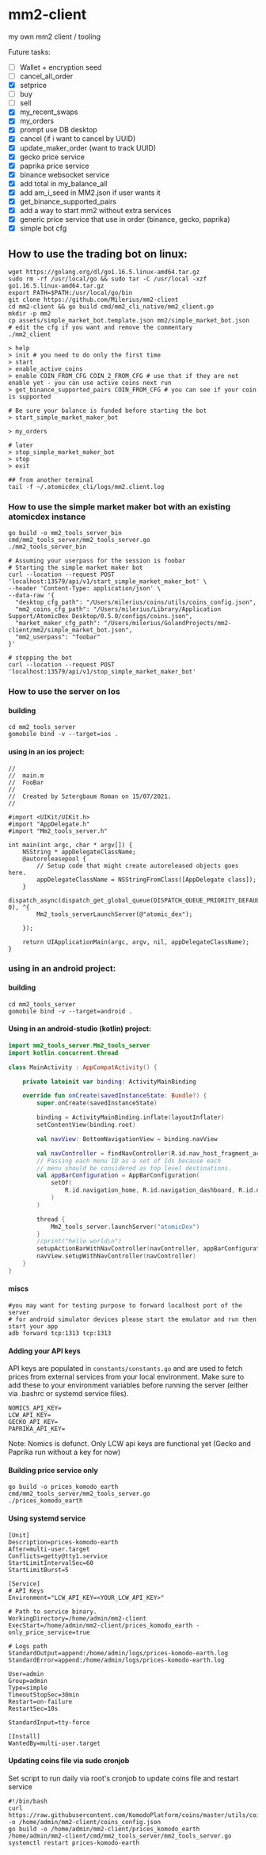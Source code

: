 # mm2-client
my own mm2 client / tooling

Future tasks:

- [ ] Wallet + encryption seed
- [ ] cancel_all_order
- [x] setprice
- [ ] buy
- [ ] sell  
- [x] my_recent_swaps
- [x] my_orders
- [x] prompt use DB desktop
- [x] cancel (if i want to cancel by UUID)
- [x] update_maker_order (want to track UUID)
- [x] gecko price service
- [x] paprika price service
- [x] binance websocket service
- [x] add total in my_balance_all
- [x] add am_i_seed in MM2.json if user wants it  
- [x] get_binance_supported_pairs
- [x] add a way to start mm2 without extra services
- [x] generic price service that use in order (binance, gecko, paprika)
- [x] simple bot cfg

## How to use the trading bot on linux:

```
wget https://golang.org/dl/go1.16.5.linux-amd64.tar.gz
sudo rm -rf /usr/local/go && sudo tar -C /usr/local -xzf go1.16.5.linux-amd64.tar.gz
export PATH=$PATH:/usr/local/go/bin
git clone https://github.com/Milerius/mm2-client
cd mm2-client && go build cmd/mm2_cli_native/mm2_client.go
mkdir -p mm2
cp assets/simple_market_bot.template.json mm2/simple_market_bot.json
# edit the cfg if you want and remove the commentary
./mm2_client

> help
> init # you need to do only the first time
> start
> enable_active_coins
> enable COIN_FROM_CFG COIN_2_FROM_CFG # use that if they are not enable yet - you can use active coins next run
> get_binance_supported_pairs COIN_FROM_CFG # you can see if your coin is supported

# Be sure your balance is funded before starting the bot
> start_simple_market_maker_bot

> my_orders

# later
> stop_simple_market_maker_bot
> stop
> exit

## from another terminal
tail -f ~/.atomicdex_cli/logs/mm2.client.log
```

### How to use the simple market maker bot with an existing atomicdex instance

```
go build -o mm2_tools_server_bin cmd/mm2_tools_server/mm2_tools_server.go
./mm2_tools_server_bin

# Assuming your userpass for the session is foobar
# Starting the simple market maker bot
curl --location --request POST 'localhost:13579/api/v1/start_simple_market_maker_bot' \
--header 'Content-Type: application/json' \
--data-raw '{
  "desktop_cfg_path": "/Users/milerius/coins/utils/coins_config.json",
  "mm2_coins_cfg_path": "/Users/milerius/Library/Application Support/AtomicDex Desktop/0.5.0/configs/coins.json",
  "market_maker_cfg_path": "/Users/milerius/GolandProjects/mm2-client/mm2/simple_market_bot.json",
  "mm2_userpass": "foobar"
}'

# stopping the bot
curl --location --request POST 'localhost:13579/api/v1/stop_simple_market_maker_bot'
```

### How to use the server on Ios

#### building

```
cd mm2_tools_server
gomobile bind -v --target=ios .
```

#### using in an ios project:
```obj-c
//
//  main.m
//  FooBar
//
//  Created by Sztergbaum Roman on 15/07/2021.
//

#import <UIKit/UIKit.h>
#import "AppDelegate.h"
#import "Mm2_tools_server.h"

int main(int argc, char * argv[]) {
    NSString * appDelegateClassName;
    @autoreleasepool {
        // Setup code that might create autoreleased objects goes here.
        appDelegateClassName = NSStringFromClass([AppDelegate class]);
    }
    dispatch_async(dispatch_get_global_queue(DISPATCH_QUEUE_PRIORITY_DEFAULT, 0), ^{
        Mm2_tools_serverLaunchServer(@"atomic_dex");

    });

    return UIApplicationMain(argc, argv, nil, appDelegateClassName);
}
```

### using in an android project:

#### building

```
cd mm2_tools_server
gomobile bind -v --target=android .
```

#### Using in an android-studio (kotlin) project:

```kt
import mm2_tools_server.Mm2_tools_server
import kotlin.concurrent.thread

class MainActivity : AppCompatActivity() {

    private lateinit var binding: ActivityMainBinding

    override fun onCreate(savedInstanceState: Bundle?) {
        super.onCreate(savedInstanceState)

        binding = ActivityMainBinding.inflate(layoutInflater)
        setContentView(binding.root)

        val navView: BottomNavigationView = binding.navView

        val navController = findNavController(R.id.nav_host_fragment_activity_main)
        // Passing each menu ID as a set of Ids because each
        // menu should be considered as top level destinations.
        val appBarConfiguration = AppBarConfiguration(
            setOf(
                R.id.navigation_home, R.id.navigation_dashboard, R.id.navigation_notifications
            )
        )

        thread {
            Mm2_tools_server.launchServer("atomicDex")
        }
        //print("hello world\n")
        setupActionBarWithNavController(navController, appBarConfiguration)
        navView.setupWithNavController(navController)
    }
}
```

#### miscs
```
#you may want for testing purpose to forward localhost port of the server
# for android simulator devices please start the emulator and run then start your app
adb forward tcp:1313 tcp:1313
```


#### Adding your API keys

API keys are populated in `constants/constants.go` and are used to fetch prices from external services from your local environment. 
Make sure to add these to your environment variables before running the server (either via .bashrc or systemd service files).
```
NOMICS_API_KEY=
LCW_API_KEY=
GECKO_API_KEY=
PAPRIKA_API_KEY=
```

Note: Nomics is defunct. Only LCW api keys are functional yet (Gecko and Paprika run without a key for now)


#### Building price service only


```
go build -o prices_komodo_earth cmd/mm2_tools_server/mm2_tools_server.go
./prices_komodo_earth
```

#### Using systemd service
```
[Unit]
Description=prices-komodo-earth
After=multi-user.target
Conflicts=getty@tty1.service
StartLimitIntervalSec=60
StartLimitBurst=5

[Service]
# API Keys
Environment="LCW_API_KEY=<YOUR_LCW_API_KEY>"

# Path to service binary.
WorkingDirectory=/home/admin/mm2-client
ExecStart=/home/admin/mm2-client/prices_komodo_earth -only_price_service=true

# Logs path
StandardOutput=append:/home/admin/logs/prices-komodo-earth.log
StandardError=append:/home/admin/logs/prices-komodo-earth.log

User=admin
Group=admin
Type=simple
TimeoutStopSec=30min
Restart=on-failure
RestartSec=10s

StandardInput=tty-force

[Install]
WantedBy=multi-user.target

```

#### Updating coins file via sudo cronjob

Set script to run daily via root's cronjob to update coins file and restart service
```
#!/bin/bash
curl https://raw.githubusercontent.com/KomodoPlatform/coins/master/utils/coins_config.json -o /home/admin/mm2-client/coins_config.json
go build -o /home/admin/mm2-client/prices_komodo_earth /home/admin/mm2-client/cmd/mm2_tools_server/mm2_tools_server.go
systemctl restart prices-komodo-earth
```

